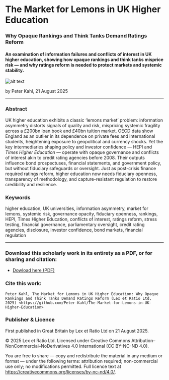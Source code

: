 # The Market for Lemons in UK Higher Education

### Why Opaque Rankings and Think Tanks Demand Ratings Reform

#### An examination of information failures and conflicts of interest in UK higher education, showing how opaque rankings and think tanks misprice risk — and why ratings reform is needed to protect markets and systemic stability.

![alt text](https://github.com/Peter-Kahl/The-Market-for-Lemons-in-UK-Higher-Education/blob/main/uni_rankings.jpg?raw=true)

by Peter Kahl, 21 August 2025

---

### Abstract

UK higher education exhibits a classic ‘lemons market’ problem: information asymmetry distorts signals of quality and risk, mispricing systemic fragility across a £200bn loan book and £40bn tuition market. OECD data show England as an outlier in its dependence on private fees and international students, heightening exposure to geopolitical and currency shocks. Yet the key intermediaries shaping policy and investor confidence — HEPI and _Times Higher Education_ — operate with opaque governance and conflicts of interest akin to credit rating agencies before 2008. Their outputs influence bond prospectuses, financial statements, and government policy, but without fiduciary safeguards or oversight. Just as post-crisis finance required ratings reform, higher education now needs fiduciary openness, transparency of methodology, and capture-resistant regulation to restore credibility and resilience.

### Keywords

higher education, UK universities, information asymmetry, market for lemons, systemic risk, governance opacity, fiduciary openness, rankings, HEPI, Times Higher Education, conflicts of interest, ratings reform, stress testing, financial governance, parliamentary oversight, credit rating agencies, disclosure, investor confidence, bond markets, financial regulation

---

### Download this scholarly work in its entirety as a PDF, or for sharing and citation:

- [Dowload here (PDF)](https://raw.githubusercontent.com/Peter-Kahl/The-Market-for-Lemons-in-UK-Higher-Education/master/Kahl_P_The_Market_for_Lemons_in_UK_Higher_Education_21-AUG-2025.pdf)

### Cite this work:

```
Peter Kahl, The Market for Lemons in UK Higher Education: Why Opaque Rankings and Think Tanks Demand Ratings Reform (Lex et Ratio Ltd, 2025) <https://github.com/Peter-Kahl/The-Market-for-Lemons-in-UK-Higher-Education>
```

### Publisher & Licence

First published in Great Britain by Lex et Ratio Ltd on 21 August 2025.

© 2025 Lex et Ratio Ltd. Licensed under Creative Commons Attribution–NonCommercial–NoDerivatives 4.0 International (CC BY-NC-ND 4.0).

You are free to share — copy and redistribute the material in any medium or format — under the following terms: attribution required; non-commercial use only; no modifications permitted. Full licence text at <https://creativecommons.org/licenses/by-nc-nd/4.0/>.